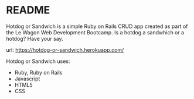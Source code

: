 # README

Hotdog or Sandwich is a simple Ruby on Rails CRUD app created as part of the Le Wagon Web Development Bootcamp. Is a hotdog a sandwhich or a hotdog? Have your say.

url: https://hotdog-or-sandwich.herokuapp.com/

Hotdog or Sandwich uses:
- Ruby, Ruby on Rails
- Javascript
- HTML5
- CSS

